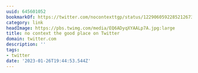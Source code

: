 ```yaml
---
uuid: 645601052
bookmarkOf: https://twitter.com/nocontexttgp/status/1229060592285212673?s=21
category: link
headImage: https://pbs.twimg.com/media/EQ6ADyqXYAALp7A.jpg:large
title: no context the good place on Twitter
domain: twitter.com
description: ''
tags:
- twitter
date: '2023-01-26T19:44:53.544Z'
---
```



